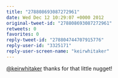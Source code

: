 ```yaml
---
title: "278808693087272961"
date: Wed Dec 12 10:29:07 +0000 2012
original-tweet-id: "278808693087272961"
retweets: 0
favorites: 0
reply-tweet-id: "278804744707915776"
reply-user-id: "3325171"
reply-user-screen-name: "keirwhitaker"
---
```

<a href="https://twitter.com/keirwhitaker">@keirwhitaker</a> thanks for that little nugget!

